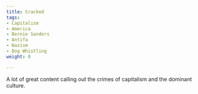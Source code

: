 ```yaml
---
title: Cracked
tags:
- Capitalism
- America
- Bernie Sanders
- Antifa
- Nazism
- Dog Whistling
weight: 0

---
```

A lot of great content calling out the crimes of capitalism and the dominant culture.
